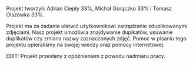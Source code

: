 Projekt tworzyli:
Adrian Ciepły 33%, Michał Gorączko 33% i Tomasz Olszówka 33%.

Projekt ma za zadanie ułatwić użytkownikowi zarządzanie zduplikowanymi zdjęciami. 
Nasz projekt umożliwia znajdywanie dupikatów, usuwanie duplikatów czy zmiana nazwy zaznaczonych zdjęć.
Pomoc w pisaniu tego projektu opieraliśmy na swojej wiedzy oraz pomocy internetowej.

EDIT: Projekt przesłany z opóźnieniem z powodu nadmiaru pracy.

